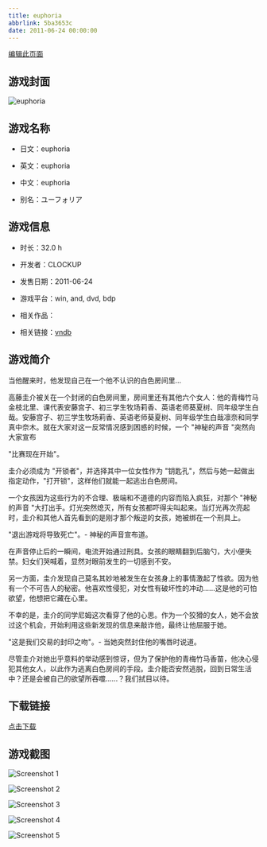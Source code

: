 ```yaml
---
title: euphoria
abbrlink: 5ba3653c
date: 2011-06-24 00:00:00
---
```

[编辑此页面](https://github.com/ACG-3/ADV3-source/blob/main/source/_posts/games/euphoria.md)

## 游戏封面

![euphoria](https://pan.timero.xyz/d/onedrive/img_lib_001/euphoria_cover.avif)


## 游戏名称

- 日文：euphoria
- 英文：euphoria
- 中文：euphoria

- 别名：ユーフォリア


## 游戏信息

- 时长：32.0 h
- 开发者：CLOCKUP
- 发售日期：2011-06-24
- 游戏平台：win, and, dvd, bdp
- 相关作品：

- 相关链接：[vndb](https://vndb.org/v6540)


## 游戏简介

当他醒来时，他发现自己在一个他不认识的白色房间里...

高藤圭介被关在一个封闭的白色房间里，房间里还有其他六个女人：他的青梅竹马金枝北里、课代表安藤宫子、初三学生牧场莉香、英语老师葵夏树、同年级学生白哉。安藤宫子、初三学生牧场莉香、英语老师葵夏树、同年级学生白哉凛奈和同学真中奈木。就在大家对这一反常情况感到困惑的时候，一个 "神秘的声音 "突然向大家宣布

"比赛现在开始"。

圭介必须成为 "开锁者"，并选择其中一位女性作为 "钥匙孔"，然后与她一起做出指定动作，"打开锁"，这样他们就能一起逃出白色房间。

一个女孩因为这些行为的不合理、极端和不道德的内容而陷入疯狂，对那个 "神秘的声音 "大打出手。灯光突然熄灭，所有女孩都吓得尖叫起来。当灯光再次亮起时，圭介和其他人首先看到的是刚才那个叛逆的女孩，她被绑在一个刑具上。

"退出游戏将导致死亡"。- 神秘的声音宣布道。

在声音停止后的一瞬间，电流开始通过刑具。女孩的眼睛翻到后脑勺，大小便失禁。妇女们哭喊着，显然对眼前发生的一切感到不安。

另一方面，圭介发现自己莫名其妙地被发生在女孩身上的事情激起了性欲。因为他有一个不可告人的秘密。他喜欢性侵犯，对女性有破坏性的冲动......这是他的可怕欲望，他想把它藏在心里。

不幸的是，圭介的同学尼姆这次看穿了他的心思。作为一个狡猾的女人，她不会放过这个机会，开始利用这些新发现的信息来敲诈他，最终让他屈服于她。

"这是我们交易的封印之吻"。- 当她突然封住他的嘴唇时说道。

尽管圭介对她出乎意料的举动感到惊讶，但为了保护他的青梅竹马香苗，他决心侵犯其他女人，以此作为逃离白色房间的手段。圭介能否安然逃脱，回到日常生活中？还是会被自己的欲望所吞噬......？我们拭目以待。




## 下载链接

[点击下载](https://pan.timero.xyz/onedrive/adv_lib_001/euphoria)


## 游戏截图


![Screenshot 1](https://pan.timero.xyz/d/onedrive/img_lib_001/euphoria_Screenshot_1.avif)

![Screenshot 2](https://pan.timero.xyz/d/onedrive/img_lib_001/euphoria_Screenshot_2.avif)

![Screenshot 3](https://pan.timero.xyz/d/onedrive/img_lib_001/euphoria_Screenshot_3.avif)

![Screenshot 4](https://pan.timero.xyz/d/onedrive/img_lib_001/euphoria_Screenshot_4.avif)

![Screenshot 5](https://pan.timero.xyz/d/onedrive/img_lib_001/euphoria_Screenshot_5.avif)

